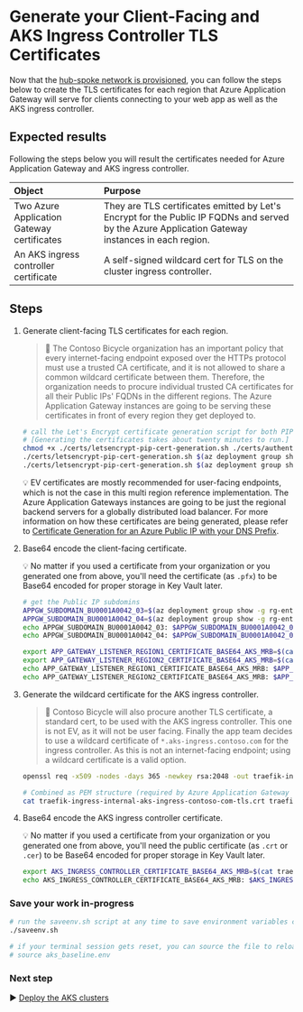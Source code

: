 # Generate your Client-Facing and AKS Ingress Controller TLS Certificates

Now that the [hub-spoke network is provisioned](./04-networking.md), you can follow the steps below to create the TLS certificates for each region that Azure Application Gateway will serve for clients connecting to your web app as well as the AKS ingress controller.

## Expected results

Following the steps below you will result the certificates needed for Azure Application Gateway and AKS ingress controller.

| Object                                     | Purpose |
|:------------------------------------------ |:------- |
| Two Azure Application Gateway certificates | They are TLS certificates emitted by Let's Encrypt for the Public IP FQDNs and served by the Azure Application Gateway instances in each region. |
| An AKS ingress controller certificate      | A self-signed wildcard cert for TLS on the cluster ingress controller. |

## Steps

1. Generate client-facing TLS certificates for each region.

   > :book: The Contoso Bicycle organization has an important policy that every internet-facing endpoint exposed over the HTTPs protocol must use a trusted CA certificate, and it is not allowed to share a common wildcard certificate between them. Therefore, the organization needs to procure individual trusted CA certificates for all their Public IPs' FQDNs in the different regions. The Azure Application Gateway instances are going to be serving these certificates in front of every region they get deployed to.

   ```bash
   # call the Let's Encrypt certificate generation script for both PIPs' FQDNs
   # [Generating the certificates takes about twenty minutes to run.]
   chmod +x ./certs/letsencrypt-pip-cert-generation.sh ./certs/authenticator.sh
   ./certs/letsencrypt-pip-cert-generation.sh $(az deployment group show -g rg-enterprise-networking-spokes -n spoke-BU0001A0042-03 --query properties.outputs.appGatewayPublicIp.value -o tsv)
   ./certs/letsencrypt-pip-cert-generation.sh $(az deployment group show -g rg-enterprise-networking-spokes -n spoke-BU0001A0042-04 --query properties.outputs.appGatewayPublicIp.value -o tsv)
   ```

   :bulb: EV certificates are mostly recommended for user-facing endpoints, which is not the case in this multi region reference implementation. The Azure Application Gateways instances are going to be just the regional backend servers for a globally distributed load balancer. For more information on how these certificates are being generated, please refer to [Certificate Generation for an Azure Public IP with your DNS Prefix](https://github.com/mspnp/letsencrypt-pip-cert-generation).

1. Base64 encode the client-facing certificate.

   :bulb: No matter if you used a certificate from your organization or you generated one from above, you'll need the certificate (as `.pfx`) to be Base64 encoded for proper storage in Key Vault later.

   ```bash
   # get the Public IP subdomins
   APPGW_SUBDOMAIN_BU0001A0042_03=$(az deployment group show -g rg-enterprise-networking-spokes -n spoke-BU0001A0042-03 --query properties.outputs.subdomainName.value -o tsv)
   APPGW_SUBDOMAIN_BU0001A0042_04=$(az deployment group show -g rg-enterprise-networking-spokes -n spoke-BU0001A0042-04 --query properties.outputs.subdomainName.value -o tsv)
   echo APPGW_SUBDOMAIN_BU0001A0042_03: $APPGW_SUBDOMAIN_BU0001A0042_03
   echo APPGW_SUBDOMAIN_BU0001A0042_04: $APPGW_SUBDOMAIN_BU0001A0042_04

   export APP_GATEWAY_LISTENER_REGION1_CERTIFICATE_BASE64_AKS_MRB=$(cat ${APPGW_SUBDOMAIN_BU0001A0042_03}.pfx | base64 | tr -d '\n')
   export APP_GATEWAY_LISTENER_REGION2_CERTIFICATE_BASE64_AKS_MRB=$(cat ${APPGW_SUBDOMAIN_BU0001A0042_04}.pfx | base64 | tr -d '\n')
   echo APP_GATEWAY_LISTENER_REGION1_CERTIFICATE_BASE64_AKS_MRB: $APP_GATEWAY_LISTENER_REGION1_CERTIFICATE_BASE64_AKS_MRB
   echo APP_GATEWAY_LISTENER_REGION2_CERTIFICATE_BASE64_AKS_MRB: $APP_GATEWAY_LISTENER_REGION2_CERTIFICATE_BASE64_AKS_MRB
   ```

1. Generate the wildcard certificate for the AKS ingress controller.

   > :book: Contoso Bicycle will also procure another TLS certificate, a standard cert, to be used with the AKS ingress controller. This one is not EV, as it will not be user facing. Finally the app team decides to use a wildcard certificate of `*.aks-ingress.contoso.com` for the ingress controller. As this is not an internet-facing endpoint; using a wildcard certificate is a valid option.

   ```bash
   openssl req -x509 -nodes -days 365 -newkey rsa:2048 -out traefik-ingress-internal-aks-ingress-contoso-com-tls.crt -keyout traefik-ingress-internal-aks-ingress-contoso-com-tls.key -subj "/CN=*.aks-ingress.contoso.com/O=Contoso Aks Ingress"

   # Combined as PEM structure (required by Azure Application Gateway for backend pools)
   cat traefik-ingress-internal-aks-ingress-contoso-com-tls.crt traefik-ingress-internal-aks-ingress-contoso-com-tls.key > traefik-ingress-internal-aks-ingress-contoso-com-tls.pem
   ```

1. Base64 encode the AKS ingress controller certificate.

   :bulb: No matter if you used a certificate from your organization or you generated one from above, you'll need the public certificate (as `.crt` or `.cer`) to be Base64 encoded for proper storage in Key Vault later.

   ```bash
   export AKS_INGRESS_CONTROLLER_CERTIFICATE_BASE64_AKS_MRB=$(cat traefik-ingress-internal-aks-ingress-contoso-com-tls.crt | base64 | tr -d '\n')
   echo AKS_INGRESS_CONTROLLER_CERTIFICATE_BASE64_AKS_MRB: $AKS_INGRESS_CONTROLLER_CERTIFICATE_BASE64_AKS_MRB
   ```

### Save your work in-progress

```bash
# run the saveenv.sh script at any time to save environment variables created above to aks_baseline.env
./saveenv.sh

# if your terminal session gets reset, you can source the file to reload the environment variables
# source aks_baseline.env
```

### Next step

:arrow_forward: [Deploy the AKS clusters](./06-aks-cluster.md)
